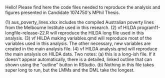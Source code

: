 Hello! Please find here the code files needed to reproduce the analysis and figures presented in Candidate 1074750's MPhil Thesis.

(1) aus_poverty_lines.xlsx includes the compiled Australian poverty lines from the Melbourne Institute used in this research.
(2) vf HILDA program11-longfile-release-22.R will reproduce the HILDA long file used in this analysis.
(3) vf HILDA making variables.qmd will reproduce most of the variables used in this analysis. The other necessary, new variables are created in the main analysis file.
(4) vf HILDA analysis.qmd will reproduce the main analysis on HILDA data. Two notes: (a) this is a long-ish file. If it doesn't appear automatically, there is a detailed, linked outline that can shown using the "outline" button in RStudio. (b) Nothing in this file takes super long to run, but the LMMs and the DML take the longest.
